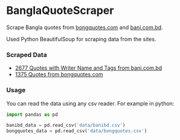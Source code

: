 # BanglaQuoteScraper

Scrape Bangla quotes from [bongquotes.com](https://bongquotes.com/) and [bani.com.bd](https://bani.com.bd/).

Used Python BeautifulSoup for scraping data from the sites.

### Scraped Data

- [2677 Quotes with Writer Name and Tags from bani.com.bd](data/banibd.csv)
- [1375 Quotes from bongquotes.com](data/bongquotes.csv)

### Usage

You can read the data using any csv reader. For example in python:

```py
import pandas as pd

banibd_data = pd.read_csv('data/banibd.csv')
bongquotes_data = pd.read_csv('data/bongquotes.csv')
```
